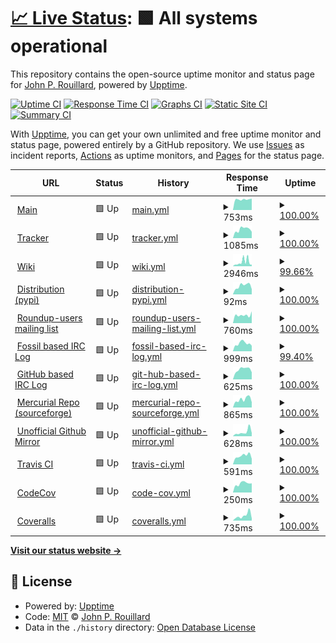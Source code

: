 # [📈 Live Status](https://rouilj.github.io/RoundupAssets): <!--live status--> **🟩 All systems operational**

This repository contains the open-source uptime monitor and status page for [John P. Rouillard](https://www.cs.umb.edu/~rouilj/), powered by [Upptime](https://github.com/upptime/upptime).

[![Uptime CI](https://github.com/koj-co/upptime/workflows/Uptime%20CI/badge.svg)](https://github.com/koj-co/upptime/actions?query=workflow%3A%22Uptime+CI%22)
[![Response Time CI](https://github.com/koj-co/upptime/workflows/Response%20Time%20CI/badge.svg)](https://github.com/koj-co/upptime/actions?query=workflow%3A%22Response+Time+CI%22)
[![Graphs CI](https://github.com/koj-co/upptime/workflows/Graphs%20CI/badge.svg)](https://github.com/koj-co/upptime/actions?query=workflow%3A%22Graphs+CI%22)
[![Static Site CI](https://github.com/koj-co/upptime/workflows/Static%20Site%20CI/badge.svg)](https://github.com/koj-co/upptime/actions?query=workflow%3A%22Static+Site+CI%22)
[![Summary CI](https://github.com/koj-co/upptime/workflows/Summary%20CI/badge.svg)](https://github.com/koj-co/upptime/actions?query=workflow%3A%22Summary+CI%22)

With [Upptime](https://upptime.js.org), you can get your own unlimited and free uptime monitor and status page, powered entirely by a GitHub repository. We use [Issues](https://github.com/rouilj/RoundupAssets/issues) as incident reports, [Actions](https://github.com/rouilj/RoundupAssets/actions) as uptime monitors, and [Pages](https://rouilj.github.io/RoundupAssets) for the status page.

<!--start: status pages-->
<!-- This summary is generated by Upptime (https://github.com/upptime/upptime) -->
<!-- Do not edit this manually, your changes will be overwritten -->
<!-- prettier-ignore -->
| URL | Status | History | Response Time | Uptime |
| --- | ------ | ------- | ------------- | ------ |
| <img alt="" src="https://icons.duckduckgo.com/ip3/www.roundup-tracker.org.ico" height="13"> [Main](https://www.roundup-tracker.org) | 🟩 Up | [main.yml](https://github.com/rouilj/RoundupAssets/commits/HEAD/history/main.yml) | <details><summary><img alt="Response time graph" src="./graphs/main/response-time-week.png" height="20"> 753ms</summary><br><a href="https://rouilj.github.io/RoundupAssets/history/main"><img alt="Response time 1138" src="https://img.shields.io/endpoint?url=https%3A%2F%2Fraw.githubusercontent.com%2Frouilj%2FRoundupAssets%2FHEAD%2Fapi%2Fmain%2Fresponse-time.json"></a><br><a href="https://rouilj.github.io/RoundupAssets/history/main"><img alt="24-hour response time 809" src="https://img.shields.io/endpoint?url=https%3A%2F%2Fraw.githubusercontent.com%2Frouilj%2FRoundupAssets%2FHEAD%2Fapi%2Fmain%2Fresponse-time-day.json"></a><br><a href="https://rouilj.github.io/RoundupAssets/history/main"><img alt="7-day response time 753" src="https://img.shields.io/endpoint?url=https%3A%2F%2Fraw.githubusercontent.com%2Frouilj%2FRoundupAssets%2FHEAD%2Fapi%2Fmain%2Fresponse-time-week.json"></a><br><a href="https://rouilj.github.io/RoundupAssets/history/main"><img alt="30-day response time 1083" src="https://img.shields.io/endpoint?url=https%3A%2F%2Fraw.githubusercontent.com%2Frouilj%2FRoundupAssets%2FHEAD%2Fapi%2Fmain%2Fresponse-time-month.json"></a><br><a href="https://rouilj.github.io/RoundupAssets/history/main"><img alt="1-year response time 1269" src="https://img.shields.io/endpoint?url=https%3A%2F%2Fraw.githubusercontent.com%2Frouilj%2FRoundupAssets%2FHEAD%2Fapi%2Fmain%2Fresponse-time-year.json"></a></details> | <details><summary><a href="https://rouilj.github.io/RoundupAssets/history/main">100.00%</a></summary><a href="https://rouilj.github.io/RoundupAssets/history/main"><img alt="All-time uptime 99.13%" src="https://img.shields.io/endpoint?url=https%3A%2F%2Fraw.githubusercontent.com%2Frouilj%2FRoundupAssets%2FHEAD%2Fapi%2Fmain%2Fuptime.json"></a><br><a href="https://rouilj.github.io/RoundupAssets/history/main"><img alt="24-hour uptime 100.00%" src="https://img.shields.io/endpoint?url=https%3A%2F%2Fraw.githubusercontent.com%2Frouilj%2FRoundupAssets%2FHEAD%2Fapi%2Fmain%2Fuptime-day.json"></a><br><a href="https://rouilj.github.io/RoundupAssets/history/main"><img alt="7-day uptime 100.00%" src="https://img.shields.io/endpoint?url=https%3A%2F%2Fraw.githubusercontent.com%2Frouilj%2FRoundupAssets%2FHEAD%2Fapi%2Fmain%2Fuptime-week.json"></a><br><a href="https://rouilj.github.io/RoundupAssets/history/main"><img alt="30-day uptime 99.70%" src="https://img.shields.io/endpoint?url=https%3A%2F%2Fraw.githubusercontent.com%2Frouilj%2FRoundupAssets%2FHEAD%2Fapi%2Fmain%2Fuptime-month.json"></a><br><a href="https://rouilj.github.io/RoundupAssets/history/main"><img alt="1-year uptime 99.83%" src="https://img.shields.io/endpoint?url=https%3A%2F%2Fraw.githubusercontent.com%2Frouilj%2FRoundupAssets%2FHEAD%2Fapi%2Fmain%2Fuptime-year.json"></a></details>
| <img alt="" src="https://icons.duckduckgo.com/ip3/issues.roundup-tracker.org.ico" height="13"> [Tracker](https://issues.roundup-tracker.org/) | 🟩 Up | [tracker.yml](https://github.com/rouilj/RoundupAssets/commits/HEAD/history/tracker.yml) | <details><summary><img alt="Response time graph" src="./graphs/tracker/response-time-week.png" height="20"> 1085ms</summary><br><a href="https://rouilj.github.io/RoundupAssets/history/tracker"><img alt="Response time 1054" src="https://img.shields.io/endpoint?url=https%3A%2F%2Fraw.githubusercontent.com%2Frouilj%2FRoundupAssets%2FHEAD%2Fapi%2Ftracker%2Fresponse-time.json"></a><br><a href="https://rouilj.github.io/RoundupAssets/history/tracker"><img alt="24-hour response time 797" src="https://img.shields.io/endpoint?url=https%3A%2F%2Fraw.githubusercontent.com%2Frouilj%2FRoundupAssets%2FHEAD%2Fapi%2Ftracker%2Fresponse-time-day.json"></a><br><a href="https://rouilj.github.io/RoundupAssets/history/tracker"><img alt="7-day response time 1085" src="https://img.shields.io/endpoint?url=https%3A%2F%2Fraw.githubusercontent.com%2Frouilj%2FRoundupAssets%2FHEAD%2Fapi%2Ftracker%2Fresponse-time-week.json"></a><br><a href="https://rouilj.github.io/RoundupAssets/history/tracker"><img alt="30-day response time 1054" src="https://img.shields.io/endpoint?url=https%3A%2F%2Fraw.githubusercontent.com%2Frouilj%2FRoundupAssets%2FHEAD%2Fapi%2Ftracker%2Fresponse-time-month.json"></a><br><a href="https://rouilj.github.io/RoundupAssets/history/tracker"><img alt="1-year response time 1050" src="https://img.shields.io/endpoint?url=https%3A%2F%2Fraw.githubusercontent.com%2Frouilj%2FRoundupAssets%2FHEAD%2Fapi%2Ftracker%2Fresponse-time-year.json"></a></details> | <details><summary><a href="https://rouilj.github.io/RoundupAssets/history/tracker">100.00%</a></summary><a href="https://rouilj.github.io/RoundupAssets/history/tracker"><img alt="All-time uptime 99.98%" src="https://img.shields.io/endpoint?url=https%3A%2F%2Fraw.githubusercontent.com%2Frouilj%2FRoundupAssets%2FHEAD%2Fapi%2Ftracker%2Fuptime.json"></a><br><a href="https://rouilj.github.io/RoundupAssets/history/tracker"><img alt="24-hour uptime 100.00%" src="https://img.shields.io/endpoint?url=https%3A%2F%2Fraw.githubusercontent.com%2Frouilj%2FRoundupAssets%2FHEAD%2Fapi%2Ftracker%2Fuptime-day.json"></a><br><a href="https://rouilj.github.io/RoundupAssets/history/tracker"><img alt="7-day uptime 100.00%" src="https://img.shields.io/endpoint?url=https%3A%2F%2Fraw.githubusercontent.com%2Frouilj%2FRoundupAssets%2FHEAD%2Fapi%2Ftracker%2Fuptime-week.json"></a><br><a href="https://rouilj.github.io/RoundupAssets/history/tracker"><img alt="30-day uptime 100.00%" src="https://img.shields.io/endpoint?url=https%3A%2F%2Fraw.githubusercontent.com%2Frouilj%2FRoundupAssets%2FHEAD%2Fapi%2Ftracker%2Fuptime-month.json"></a><br><a href="https://rouilj.github.io/RoundupAssets/history/tracker"><img alt="1-year uptime 99.95%" src="https://img.shields.io/endpoint?url=https%3A%2F%2Fraw.githubusercontent.com%2Frouilj%2FRoundupAssets%2FHEAD%2Fapi%2Ftracker%2Fuptime-year.json"></a></details>
| <img alt="" src="https://icons.duckduckgo.com/ip3/wiki.roundup-tracker.org.ico" height="13"> [Wiki](https://wiki.roundup-tracker.org) | 🟩 Up | [wiki.yml](https://github.com/rouilj/RoundupAssets/commits/HEAD/history/wiki.yml) | <details><summary><img alt="Response time graph" src="./graphs/wiki/response-time-week.png" height="20"> 2946ms</summary><br><a href="https://rouilj.github.io/RoundupAssets/history/wiki"><img alt="Response time 1402" src="https://img.shields.io/endpoint?url=https%3A%2F%2Fraw.githubusercontent.com%2Frouilj%2FRoundupAssets%2FHEAD%2Fapi%2Fwiki%2Fresponse-time.json"></a><br><a href="https://rouilj.github.io/RoundupAssets/history/wiki"><img alt="24-hour response time 3774" src="https://img.shields.io/endpoint?url=https%3A%2F%2Fraw.githubusercontent.com%2Frouilj%2FRoundupAssets%2FHEAD%2Fapi%2Fwiki%2Fresponse-time-day.json"></a><br><a href="https://rouilj.github.io/RoundupAssets/history/wiki"><img alt="7-day response time 2946" src="https://img.shields.io/endpoint?url=https%3A%2F%2Fraw.githubusercontent.com%2Frouilj%2FRoundupAssets%2FHEAD%2Fapi%2Fwiki%2Fresponse-time-week.json"></a><br><a href="https://rouilj.github.io/RoundupAssets/history/wiki"><img alt="30-day response time 1753" src="https://img.shields.io/endpoint?url=https%3A%2F%2Fraw.githubusercontent.com%2Frouilj%2FRoundupAssets%2FHEAD%2Fapi%2Fwiki%2Fresponse-time-month.json"></a><br><a href="https://rouilj.github.io/RoundupAssets/history/wiki"><img alt="1-year response time 1539" src="https://img.shields.io/endpoint?url=https%3A%2F%2Fraw.githubusercontent.com%2Frouilj%2FRoundupAssets%2FHEAD%2Fapi%2Fwiki%2Fresponse-time-year.json"></a></details> | <details><summary><a href="https://rouilj.github.io/RoundupAssets/history/wiki">99.66%</a></summary><a href="https://rouilj.github.io/RoundupAssets/history/wiki"><img alt="All-time uptime 99.70%" src="https://img.shields.io/endpoint?url=https%3A%2F%2Fraw.githubusercontent.com%2Frouilj%2FRoundupAssets%2FHEAD%2Fapi%2Fwiki%2Fuptime.json"></a><br><a href="https://rouilj.github.io/RoundupAssets/history/wiki"><img alt="24-hour uptime 98.94%" src="https://img.shields.io/endpoint?url=https%3A%2F%2Fraw.githubusercontent.com%2Frouilj%2FRoundupAssets%2FHEAD%2Fapi%2Fwiki%2Fuptime-day.json"></a><br><a href="https://rouilj.github.io/RoundupAssets/history/wiki"><img alt="7-day uptime 99.66%" src="https://img.shields.io/endpoint?url=https%3A%2F%2Fraw.githubusercontent.com%2Frouilj%2FRoundupAssets%2FHEAD%2Fapi%2Fwiki%2Fuptime-week.json"></a><br><a href="https://rouilj.github.io/RoundupAssets/history/wiki"><img alt="30-day uptime 99.26%" src="https://img.shields.io/endpoint?url=https%3A%2F%2Fraw.githubusercontent.com%2Frouilj%2FRoundupAssets%2FHEAD%2Fapi%2Fwiki%2Fuptime-month.json"></a><br><a href="https://rouilj.github.io/RoundupAssets/history/wiki"><img alt="1-year uptime 99.75%" src="https://img.shields.io/endpoint?url=https%3A%2F%2Fraw.githubusercontent.com%2Frouilj%2FRoundupAssets%2FHEAD%2Fapi%2Fwiki%2Fuptime-year.json"></a></details>
| <img alt="" src="https://icons.duckduckgo.com/ip3/pypi.org.ico" height="13"> [Distribution (pypi)](https://pypi.org/project/roundup/) | 🟩 Up | [distribution-pypi.yml](https://github.com/rouilj/RoundupAssets/commits/HEAD/history/distribution-pypi.yml) | <details><summary><img alt="Response time graph" src="./graphs/distribution-pypi/response-time-week.png" height="20"> 92ms</summary><br><a href="https://rouilj.github.io/RoundupAssets/history/distribution-pypi"><img alt="Response time 76" src="https://img.shields.io/endpoint?url=https%3A%2F%2Fraw.githubusercontent.com%2Frouilj%2FRoundupAssets%2FHEAD%2Fapi%2Fdistribution-pypi%2Fresponse-time.json"></a><br><a href="https://rouilj.github.io/RoundupAssets/history/distribution-pypi"><img alt="24-hour response time 56" src="https://img.shields.io/endpoint?url=https%3A%2F%2Fraw.githubusercontent.com%2Frouilj%2FRoundupAssets%2FHEAD%2Fapi%2Fdistribution-pypi%2Fresponse-time-day.json"></a><br><a href="https://rouilj.github.io/RoundupAssets/history/distribution-pypi"><img alt="7-day response time 92" src="https://img.shields.io/endpoint?url=https%3A%2F%2Fraw.githubusercontent.com%2Frouilj%2FRoundupAssets%2FHEAD%2Fapi%2Fdistribution-pypi%2Fresponse-time-week.json"></a><br><a href="https://rouilj.github.io/RoundupAssets/history/distribution-pypi"><img alt="30-day response time 77" src="https://img.shields.io/endpoint?url=https%3A%2F%2Fraw.githubusercontent.com%2Frouilj%2FRoundupAssets%2FHEAD%2Fapi%2Fdistribution-pypi%2Fresponse-time-month.json"></a><br><a href="https://rouilj.github.io/RoundupAssets/history/distribution-pypi"><img alt="1-year response time 87" src="https://img.shields.io/endpoint?url=https%3A%2F%2Fraw.githubusercontent.com%2Frouilj%2FRoundupAssets%2FHEAD%2Fapi%2Fdistribution-pypi%2Fresponse-time-year.json"></a></details> | <details><summary><a href="https://rouilj.github.io/RoundupAssets/history/distribution-pypi">100.00%</a></summary><a href="https://rouilj.github.io/RoundupAssets/history/distribution-pypi"><img alt="All-time uptime 100.00%" src="https://img.shields.io/endpoint?url=https%3A%2F%2Fraw.githubusercontent.com%2Frouilj%2FRoundupAssets%2FHEAD%2Fapi%2Fdistribution-pypi%2Fuptime.json"></a><br><a href="https://rouilj.github.io/RoundupAssets/history/distribution-pypi"><img alt="24-hour uptime 100.00%" src="https://img.shields.io/endpoint?url=https%3A%2F%2Fraw.githubusercontent.com%2Frouilj%2FRoundupAssets%2FHEAD%2Fapi%2Fdistribution-pypi%2Fuptime-day.json"></a><br><a href="https://rouilj.github.io/RoundupAssets/history/distribution-pypi"><img alt="7-day uptime 100.00%" src="https://img.shields.io/endpoint?url=https%3A%2F%2Fraw.githubusercontent.com%2Frouilj%2FRoundupAssets%2FHEAD%2Fapi%2Fdistribution-pypi%2Fuptime-week.json"></a><br><a href="https://rouilj.github.io/RoundupAssets/history/distribution-pypi"><img alt="30-day uptime 100.00%" src="https://img.shields.io/endpoint?url=https%3A%2F%2Fraw.githubusercontent.com%2Frouilj%2FRoundupAssets%2FHEAD%2Fapi%2Fdistribution-pypi%2Fuptime-month.json"></a><br><a href="https://rouilj.github.io/RoundupAssets/history/distribution-pypi"><img alt="1-year uptime 100.00%" src="https://img.shields.io/endpoint?url=https%3A%2F%2Fraw.githubusercontent.com%2Frouilj%2FRoundupAssets%2FHEAD%2Fapi%2Fdistribution-pypi%2Fuptime-year.json"></a></details>
| <img alt="" src="https://icons.duckduckgo.com/ip3/sourceforge.net.ico" height="13"> [Roundup-users mailing list](https://sourceforge.net/p/roundup/mailman/roundup-users/) | 🟩 Up | [roundup-users-mailing-list.yml](https://github.com/rouilj/RoundupAssets/commits/HEAD/history/roundup-users-mailing-list.yml) | <details><summary><img alt="Response time graph" src="./graphs/roundup-users-mailing-list/response-time-week.png" height="20"> 760ms</summary><br><a href="https://rouilj.github.io/RoundupAssets/history/roundup-users-mailing-list"><img alt="Response time 610" src="https://img.shields.io/endpoint?url=https%3A%2F%2Fraw.githubusercontent.com%2Frouilj%2FRoundupAssets%2FHEAD%2Fapi%2Froundup-users-mailing-list%2Fresponse-time.json"></a><br><a href="https://rouilj.github.io/RoundupAssets/history/roundup-users-mailing-list"><img alt="24-hour response time 1113" src="https://img.shields.io/endpoint?url=https%3A%2F%2Fraw.githubusercontent.com%2Frouilj%2FRoundupAssets%2FHEAD%2Fapi%2Froundup-users-mailing-list%2Fresponse-time-day.json"></a><br><a href="https://rouilj.github.io/RoundupAssets/history/roundup-users-mailing-list"><img alt="7-day response time 760" src="https://img.shields.io/endpoint?url=https%3A%2F%2Fraw.githubusercontent.com%2Frouilj%2FRoundupAssets%2FHEAD%2Fapi%2Froundup-users-mailing-list%2Fresponse-time-week.json"></a><br><a href="https://rouilj.github.io/RoundupAssets/history/roundup-users-mailing-list"><img alt="30-day response time 669" src="https://img.shields.io/endpoint?url=https%3A%2F%2Fraw.githubusercontent.com%2Frouilj%2FRoundupAssets%2FHEAD%2Fapi%2Froundup-users-mailing-list%2Fresponse-time-month.json"></a><br><a href="https://rouilj.github.io/RoundupAssets/history/roundup-users-mailing-list"><img alt="1-year response time 605" src="https://img.shields.io/endpoint?url=https%3A%2F%2Fraw.githubusercontent.com%2Frouilj%2FRoundupAssets%2FHEAD%2Fapi%2Froundup-users-mailing-list%2Fresponse-time-year.json"></a></details> | <details><summary><a href="https://rouilj.github.io/RoundupAssets/history/roundup-users-mailing-list">100.00%</a></summary><a href="https://rouilj.github.io/RoundupAssets/history/roundup-users-mailing-list"><img alt="All-time uptime 99.97%" src="https://img.shields.io/endpoint?url=https%3A%2F%2Fraw.githubusercontent.com%2Frouilj%2FRoundupAssets%2FHEAD%2Fapi%2Froundup-users-mailing-list%2Fuptime.json"></a><br><a href="https://rouilj.github.io/RoundupAssets/history/roundup-users-mailing-list"><img alt="24-hour uptime 100.00%" src="https://img.shields.io/endpoint?url=https%3A%2F%2Fraw.githubusercontent.com%2Frouilj%2FRoundupAssets%2FHEAD%2Fapi%2Froundup-users-mailing-list%2Fuptime-day.json"></a><br><a href="https://rouilj.github.io/RoundupAssets/history/roundup-users-mailing-list"><img alt="7-day uptime 100.00%" src="https://img.shields.io/endpoint?url=https%3A%2F%2Fraw.githubusercontent.com%2Frouilj%2FRoundupAssets%2FHEAD%2Fapi%2Froundup-users-mailing-list%2Fuptime-week.json"></a><br><a href="https://rouilj.github.io/RoundupAssets/history/roundup-users-mailing-list"><img alt="30-day uptime 100.00%" src="https://img.shields.io/endpoint?url=https%3A%2F%2Fraw.githubusercontent.com%2Frouilj%2FRoundupAssets%2FHEAD%2Fapi%2Froundup-users-mailing-list%2Fuptime-month.json"></a><br><a href="https://rouilj.github.io/RoundupAssets/history/roundup-users-mailing-list"><img alt="1-year uptime 99.99%" src="https://img.shields.io/endpoint?url=https%3A%2F%2Fraw.githubusercontent.com%2Frouilj%2FRoundupAssets%2FHEAD%2Fapi%2Froundup-users-mailing-list%2Fuptime-year.json"></a></details>
| <img alt="" src="https://icons.duckduckgo.com/ip3/rouilj.dynamic-dns.net.ico" height="13"> [Fossil based IRC Log](https://rouilj.dynamic-dns.net/fossil/roundup_irc_logs/doc/trunk/log/roundup/) | 🟩 Up | [fossil-based-irc-log.yml](https://github.com/rouilj/RoundupAssets/commits/HEAD/history/fossil-based-irc-log.yml) | <details><summary><img alt="Response time graph" src="./graphs/fossil-based-irc-log/response-time-week.png" height="20"> 999ms</summary><br><a href="https://rouilj.github.io/RoundupAssets/history/fossil-based-irc-log"><img alt="Response time 555" src="https://img.shields.io/endpoint?url=https%3A%2F%2Fraw.githubusercontent.com%2Frouilj%2FRoundupAssets%2FHEAD%2Fapi%2Ffossil-based-irc-log%2Fresponse-time.json"></a><br><a href="https://rouilj.github.io/RoundupAssets/history/fossil-based-irc-log"><img alt="24-hour response time 1852" src="https://img.shields.io/endpoint?url=https%3A%2F%2Fraw.githubusercontent.com%2Frouilj%2FRoundupAssets%2FHEAD%2Fapi%2Ffossil-based-irc-log%2Fresponse-time-day.json"></a><br><a href="https://rouilj.github.io/RoundupAssets/history/fossil-based-irc-log"><img alt="7-day response time 999" src="https://img.shields.io/endpoint?url=https%3A%2F%2Fraw.githubusercontent.com%2Frouilj%2FRoundupAssets%2FHEAD%2Fapi%2Ffossil-based-irc-log%2Fresponse-time-week.json"></a><br><a href="https://rouilj.github.io/RoundupAssets/history/fossil-based-irc-log"><img alt="30-day response time 594" src="https://img.shields.io/endpoint?url=https%3A%2F%2Fraw.githubusercontent.com%2Frouilj%2FRoundupAssets%2FHEAD%2Fapi%2Ffossil-based-irc-log%2Fresponse-time-month.json"></a><br><a href="https://rouilj.github.io/RoundupAssets/history/fossil-based-irc-log"><img alt="1-year response time 532" src="https://img.shields.io/endpoint?url=https%3A%2F%2Fraw.githubusercontent.com%2Frouilj%2FRoundupAssets%2FHEAD%2Fapi%2Ffossil-based-irc-log%2Fresponse-time-year.json"></a></details> | <details><summary><a href="https://rouilj.github.io/RoundupAssets/history/fossil-based-irc-log">99.40%</a></summary><a href="https://rouilj.github.io/RoundupAssets/history/fossil-based-irc-log"><img alt="All-time uptime 99.53%" src="https://img.shields.io/endpoint?url=https%3A%2F%2Fraw.githubusercontent.com%2Frouilj%2FRoundupAssets%2FHEAD%2Fapi%2Ffossil-based-irc-log%2Fuptime.json"></a><br><a href="https://rouilj.github.io/RoundupAssets/history/fossil-based-irc-log"><img alt="24-hour uptime 95.80%" src="https://img.shields.io/endpoint?url=https%3A%2F%2Fraw.githubusercontent.com%2Frouilj%2FRoundupAssets%2FHEAD%2Fapi%2Ffossil-based-irc-log%2Fuptime-day.json"></a><br><a href="https://rouilj.github.io/RoundupAssets/history/fossil-based-irc-log"><img alt="7-day uptime 99.40%" src="https://img.shields.io/endpoint?url=https%3A%2F%2Fraw.githubusercontent.com%2Frouilj%2FRoundupAssets%2FHEAD%2Fapi%2Ffossil-based-irc-log%2Fuptime-week.json"></a><br><a href="https://rouilj.github.io/RoundupAssets/history/fossil-based-irc-log"><img alt="30-day uptime 99.51%" src="https://img.shields.io/endpoint?url=https%3A%2F%2Fraw.githubusercontent.com%2Frouilj%2FRoundupAssets%2FHEAD%2Fapi%2Ffossil-based-irc-log%2Fuptime-month.json"></a><br><a href="https://rouilj.github.io/RoundupAssets/history/fossil-based-irc-log"><img alt="1-year uptime 98.26%" src="https://img.shields.io/endpoint?url=https%3A%2F%2Fraw.githubusercontent.com%2Frouilj%2FRoundupAssets%2FHEAD%2Fapi%2Ffossil-based-irc-log%2Fuptime-year.json"></a></details>
| <img alt="" src="https://icons.duckduckgo.com/ip3/github.com.ico" height="13"> [GitHub based IRC Log](https://github.com/rouilj/test) | 🟩 Up | [git-hub-based-irc-log.yml](https://github.com/rouilj/RoundupAssets/commits/HEAD/history/git-hub-based-irc-log.yml) | <details><summary><img alt="Response time graph" src="./graphs/git-hub-based-irc-log/response-time-week.png" height="20"> 625ms</summary><br><a href="https://rouilj.github.io/RoundupAssets/history/git-hub-based-irc-log"><img alt="Response time 673" src="https://img.shields.io/endpoint?url=https%3A%2F%2Fraw.githubusercontent.com%2Frouilj%2FRoundupAssets%2FHEAD%2Fapi%2Fgit-hub-based-irc-log%2Fresponse-time.json"></a><br><a href="https://rouilj.github.io/RoundupAssets/history/git-hub-based-irc-log"><img alt="24-hour response time 443" src="https://img.shields.io/endpoint?url=https%3A%2F%2Fraw.githubusercontent.com%2Frouilj%2FRoundupAssets%2FHEAD%2Fapi%2Fgit-hub-based-irc-log%2Fresponse-time-day.json"></a><br><a href="https://rouilj.github.io/RoundupAssets/history/git-hub-based-irc-log"><img alt="7-day response time 625" src="https://img.shields.io/endpoint?url=https%3A%2F%2Fraw.githubusercontent.com%2Frouilj%2FRoundupAssets%2FHEAD%2Fapi%2Fgit-hub-based-irc-log%2Fresponse-time-week.json"></a><br><a href="https://rouilj.github.io/RoundupAssets/history/git-hub-based-irc-log"><img alt="30-day response time 703" src="https://img.shields.io/endpoint?url=https%3A%2F%2Fraw.githubusercontent.com%2Frouilj%2FRoundupAssets%2FHEAD%2Fapi%2Fgit-hub-based-irc-log%2Fresponse-time-month.json"></a><br><a href="https://rouilj.github.io/RoundupAssets/history/git-hub-based-irc-log"><img alt="1-year response time 721" src="https://img.shields.io/endpoint?url=https%3A%2F%2Fraw.githubusercontent.com%2Frouilj%2FRoundupAssets%2FHEAD%2Fapi%2Fgit-hub-based-irc-log%2Fresponse-time-year.json"></a></details> | <details><summary><a href="https://rouilj.github.io/RoundupAssets/history/git-hub-based-irc-log">100.00%</a></summary><a href="https://rouilj.github.io/RoundupAssets/history/git-hub-based-irc-log"><img alt="All-time uptime 98.55%" src="https://img.shields.io/endpoint?url=https%3A%2F%2Fraw.githubusercontent.com%2Frouilj%2FRoundupAssets%2FHEAD%2Fapi%2Fgit-hub-based-irc-log%2Fuptime.json"></a><br><a href="https://rouilj.github.io/RoundupAssets/history/git-hub-based-irc-log"><img alt="24-hour uptime 100.00%" src="https://img.shields.io/endpoint?url=https%3A%2F%2Fraw.githubusercontent.com%2Frouilj%2FRoundupAssets%2FHEAD%2Fapi%2Fgit-hub-based-irc-log%2Fuptime-day.json"></a><br><a href="https://rouilj.github.io/RoundupAssets/history/git-hub-based-irc-log"><img alt="7-day uptime 100.00%" src="https://img.shields.io/endpoint?url=https%3A%2F%2Fraw.githubusercontent.com%2Frouilj%2FRoundupAssets%2FHEAD%2Fapi%2Fgit-hub-based-irc-log%2Fuptime-week.json"></a><br><a href="https://rouilj.github.io/RoundupAssets/history/git-hub-based-irc-log"><img alt="30-day uptime 99.96%" src="https://img.shields.io/endpoint?url=https%3A%2F%2Fraw.githubusercontent.com%2Frouilj%2FRoundupAssets%2FHEAD%2Fapi%2Fgit-hub-based-irc-log%2Fuptime-month.json"></a><br><a href="https://rouilj.github.io/RoundupAssets/history/git-hub-based-irc-log"><img alt="1-year uptime 99.98%" src="https://img.shields.io/endpoint?url=https%3A%2F%2Fraw.githubusercontent.com%2Frouilj%2FRoundupAssets%2FHEAD%2Fapi%2Fgit-hub-based-irc-log%2Fuptime-year.json"></a></details>
| <img alt="" src="https://icons.duckduckgo.com/ip3/sourceforge.net.ico" height="13"> [Mercurial Repo (sourceforge)](https://sourceforge.net/p/roundup/code/ci/tip/tree/CHANGES.txt) | 🟩 Up | [mercurial-repo-sourceforge.yml](https://github.com/rouilj/RoundupAssets/commits/HEAD/history/mercurial-repo-sourceforge.yml) | <details><summary><img alt="Response time graph" src="./graphs/mercurial-repo-sourceforge/response-time-week.png" height="20"> 865ms</summary><br><a href="https://rouilj.github.io/RoundupAssets/history/mercurial-repo-sourceforge"><img alt="Response time 664" src="https://img.shields.io/endpoint?url=https%3A%2F%2Fraw.githubusercontent.com%2Frouilj%2FRoundupAssets%2FHEAD%2Fapi%2Fmercurial-repo-sourceforge%2Fresponse-time.json"></a><br><a href="https://rouilj.github.io/RoundupAssets/history/mercurial-repo-sourceforge"><img alt="24-hour response time 566" src="https://img.shields.io/endpoint?url=https%3A%2F%2Fraw.githubusercontent.com%2Frouilj%2FRoundupAssets%2FHEAD%2Fapi%2Fmercurial-repo-sourceforge%2Fresponse-time-day.json"></a><br><a href="https://rouilj.github.io/RoundupAssets/history/mercurial-repo-sourceforge"><img alt="7-day response time 865" src="https://img.shields.io/endpoint?url=https%3A%2F%2Fraw.githubusercontent.com%2Frouilj%2FRoundupAssets%2FHEAD%2Fapi%2Fmercurial-repo-sourceforge%2Fresponse-time-week.json"></a><br><a href="https://rouilj.github.io/RoundupAssets/history/mercurial-repo-sourceforge"><img alt="30-day response time 700" src="https://img.shields.io/endpoint?url=https%3A%2F%2Fraw.githubusercontent.com%2Frouilj%2FRoundupAssets%2FHEAD%2Fapi%2Fmercurial-repo-sourceforge%2Fresponse-time-month.json"></a><br><a href="https://rouilj.github.io/RoundupAssets/history/mercurial-repo-sourceforge"><img alt="1-year response time 664" src="https://img.shields.io/endpoint?url=https%3A%2F%2Fraw.githubusercontent.com%2Frouilj%2FRoundupAssets%2FHEAD%2Fapi%2Fmercurial-repo-sourceforge%2Fresponse-time-year.json"></a></details> | <details><summary><a href="https://rouilj.github.io/RoundupAssets/history/mercurial-repo-sourceforge">100.00%</a></summary><a href="https://rouilj.github.io/RoundupAssets/history/mercurial-repo-sourceforge"><img alt="All-time uptime 99.96%" src="https://img.shields.io/endpoint?url=https%3A%2F%2Fraw.githubusercontent.com%2Frouilj%2FRoundupAssets%2FHEAD%2Fapi%2Fmercurial-repo-sourceforge%2Fuptime.json"></a><br><a href="https://rouilj.github.io/RoundupAssets/history/mercurial-repo-sourceforge"><img alt="24-hour uptime 100.00%" src="https://img.shields.io/endpoint?url=https%3A%2F%2Fraw.githubusercontent.com%2Frouilj%2FRoundupAssets%2FHEAD%2Fapi%2Fmercurial-repo-sourceforge%2Fuptime-day.json"></a><br><a href="https://rouilj.github.io/RoundupAssets/history/mercurial-repo-sourceforge"><img alt="7-day uptime 100.00%" src="https://img.shields.io/endpoint?url=https%3A%2F%2Fraw.githubusercontent.com%2Frouilj%2FRoundupAssets%2FHEAD%2Fapi%2Fmercurial-repo-sourceforge%2Fuptime-week.json"></a><br><a href="https://rouilj.github.io/RoundupAssets/history/mercurial-repo-sourceforge"><img alt="30-day uptime 100.00%" src="https://img.shields.io/endpoint?url=https%3A%2F%2Fraw.githubusercontent.com%2Frouilj%2FRoundupAssets%2FHEAD%2Fapi%2Fmercurial-repo-sourceforge%2Fuptime-month.json"></a><br><a href="https://rouilj.github.io/RoundupAssets/history/mercurial-repo-sourceforge"><img alt="1-year uptime 99.96%" src="https://img.shields.io/endpoint?url=https%3A%2F%2Fraw.githubusercontent.com%2Frouilj%2FRoundupAssets%2FHEAD%2Fapi%2Fmercurial-repo-sourceforge%2Fuptime-year.json"></a></details>
| <img alt="" src="https://icons.duckduckgo.com/ip3/github.com.ico" height="13"> [Unofficial Github Mirror](https://github.com/roundup-tracker/roundup) | 🟩 Up | [unofficial-github-mirror.yml](https://github.com/rouilj/RoundupAssets/commits/HEAD/history/unofficial-github-mirror.yml) | <details><summary><img alt="Response time graph" src="./graphs/unofficial-github-mirror/response-time-week.png" height="20"> 628ms</summary><br><a href="https://rouilj.github.io/RoundupAssets/history/unofficial-github-mirror"><img alt="Response time 462" src="https://img.shields.io/endpoint?url=https%3A%2F%2Fraw.githubusercontent.com%2Frouilj%2FRoundupAssets%2FHEAD%2Fapi%2Funofficial-github-mirror%2Fresponse-time.json"></a><br><a href="https://rouilj.github.io/RoundupAssets/history/unofficial-github-mirror"><img alt="24-hour response time 480" src="https://img.shields.io/endpoint?url=https%3A%2F%2Fraw.githubusercontent.com%2Frouilj%2FRoundupAssets%2FHEAD%2Fapi%2Funofficial-github-mirror%2Fresponse-time-day.json"></a><br><a href="https://rouilj.github.io/RoundupAssets/history/unofficial-github-mirror"><img alt="7-day response time 628" src="https://img.shields.io/endpoint?url=https%3A%2F%2Fraw.githubusercontent.com%2Frouilj%2FRoundupAssets%2FHEAD%2Fapi%2Funofficial-github-mirror%2Fresponse-time-week.json"></a><br><a href="https://rouilj.github.io/RoundupAssets/history/unofficial-github-mirror"><img alt="30-day response time 473" src="https://img.shields.io/endpoint?url=https%3A%2F%2Fraw.githubusercontent.com%2Frouilj%2FRoundupAssets%2FHEAD%2Fapi%2Funofficial-github-mirror%2Fresponse-time-month.json"></a><br><a href="https://rouilj.github.io/RoundupAssets/history/unofficial-github-mirror"><img alt="1-year response time 484" src="https://img.shields.io/endpoint?url=https%3A%2F%2Fraw.githubusercontent.com%2Frouilj%2FRoundupAssets%2FHEAD%2Fapi%2Funofficial-github-mirror%2Fresponse-time-year.json"></a></details> | <details><summary><a href="https://rouilj.github.io/RoundupAssets/history/unofficial-github-mirror">100.00%</a></summary><a href="https://rouilj.github.io/RoundupAssets/history/unofficial-github-mirror"><img alt="All-time uptime 98.57%" src="https://img.shields.io/endpoint?url=https%3A%2F%2Fraw.githubusercontent.com%2Frouilj%2FRoundupAssets%2FHEAD%2Fapi%2Funofficial-github-mirror%2Fuptime.json"></a><br><a href="https://rouilj.github.io/RoundupAssets/history/unofficial-github-mirror"><img alt="24-hour uptime 100.00%" src="https://img.shields.io/endpoint?url=https%3A%2F%2Fraw.githubusercontent.com%2Frouilj%2FRoundupAssets%2FHEAD%2Fapi%2Funofficial-github-mirror%2Fuptime-day.json"></a><br><a href="https://rouilj.github.io/RoundupAssets/history/unofficial-github-mirror"><img alt="7-day uptime 100.00%" src="https://img.shields.io/endpoint?url=https%3A%2F%2Fraw.githubusercontent.com%2Frouilj%2FRoundupAssets%2FHEAD%2Fapi%2Funofficial-github-mirror%2Fuptime-week.json"></a><br><a href="https://rouilj.github.io/RoundupAssets/history/unofficial-github-mirror"><img alt="30-day uptime 100.00%" src="https://img.shields.io/endpoint?url=https%3A%2F%2Fraw.githubusercontent.com%2Frouilj%2FRoundupAssets%2FHEAD%2Fapi%2Funofficial-github-mirror%2Fuptime-month.json"></a><br><a href="https://rouilj.github.io/RoundupAssets/history/unofficial-github-mirror"><img alt="1-year uptime 100.00%" src="https://img.shields.io/endpoint?url=https%3A%2F%2Fraw.githubusercontent.com%2Frouilj%2FRoundupAssets%2FHEAD%2Fapi%2Funofficial-github-mirror%2Fuptime-year.json"></a></details>
| <img alt="" src="https://icons.duckduckgo.com/ip3/travis-ci.com.ico" height="13"> [Travis CI](https://travis-ci.com/github/roundup-tracker/roundup) | 🟩 Up | [travis-ci.yml](https://github.com/rouilj/RoundupAssets/commits/HEAD/history/travis-ci.yml) | <details><summary><img alt="Response time graph" src="./graphs/travis-ci/response-time-week.png" height="20"> 591ms</summary><br><a href="https://rouilj.github.io/RoundupAssets/history/travis-ci"><img alt="Response time 505" src="https://img.shields.io/endpoint?url=https%3A%2F%2Fraw.githubusercontent.com%2Frouilj%2FRoundupAssets%2FHEAD%2Fapi%2Ftravis-ci%2Fresponse-time.json"></a><br><a href="https://rouilj.github.io/RoundupAssets/history/travis-ci"><img alt="24-hour response time 388" src="https://img.shields.io/endpoint?url=https%3A%2F%2Fraw.githubusercontent.com%2Frouilj%2FRoundupAssets%2FHEAD%2Fapi%2Ftravis-ci%2Fresponse-time-day.json"></a><br><a href="https://rouilj.github.io/RoundupAssets/history/travis-ci"><img alt="7-day response time 591" src="https://img.shields.io/endpoint?url=https%3A%2F%2Fraw.githubusercontent.com%2Frouilj%2FRoundupAssets%2FHEAD%2Fapi%2Ftravis-ci%2Fresponse-time-week.json"></a><br><a href="https://rouilj.github.io/RoundupAssets/history/travis-ci"><img alt="30-day response time 632" src="https://img.shields.io/endpoint?url=https%3A%2F%2Fraw.githubusercontent.com%2Frouilj%2FRoundupAssets%2FHEAD%2Fapi%2Ftravis-ci%2Fresponse-time-month.json"></a><br><a href="https://rouilj.github.io/RoundupAssets/history/travis-ci"><img alt="1-year response time 516" src="https://img.shields.io/endpoint?url=https%3A%2F%2Fraw.githubusercontent.com%2Frouilj%2FRoundupAssets%2FHEAD%2Fapi%2Ftravis-ci%2Fresponse-time-year.json"></a></details> | <details><summary><a href="https://rouilj.github.io/RoundupAssets/history/travis-ci">100.00%</a></summary><a href="https://rouilj.github.io/RoundupAssets/history/travis-ci"><img alt="All-time uptime 99.97%" src="https://img.shields.io/endpoint?url=https%3A%2F%2Fraw.githubusercontent.com%2Frouilj%2FRoundupAssets%2FHEAD%2Fapi%2Ftravis-ci%2Fuptime.json"></a><br><a href="https://rouilj.github.io/RoundupAssets/history/travis-ci"><img alt="24-hour uptime 100.00%" src="https://img.shields.io/endpoint?url=https%3A%2F%2Fraw.githubusercontent.com%2Frouilj%2FRoundupAssets%2FHEAD%2Fapi%2Ftravis-ci%2Fuptime-day.json"></a><br><a href="https://rouilj.github.io/RoundupAssets/history/travis-ci"><img alt="7-day uptime 100.00%" src="https://img.shields.io/endpoint?url=https%3A%2F%2Fraw.githubusercontent.com%2Frouilj%2FRoundupAssets%2FHEAD%2Fapi%2Ftravis-ci%2Fuptime-week.json"></a><br><a href="https://rouilj.github.io/RoundupAssets/history/travis-ci"><img alt="30-day uptime 100.00%" src="https://img.shields.io/endpoint?url=https%3A%2F%2Fraw.githubusercontent.com%2Frouilj%2FRoundupAssets%2FHEAD%2Fapi%2Ftravis-ci%2Fuptime-month.json"></a><br><a href="https://rouilj.github.io/RoundupAssets/history/travis-ci"><img alt="1-year uptime 99.99%" src="https://img.shields.io/endpoint?url=https%3A%2F%2Fraw.githubusercontent.com%2Frouilj%2FRoundupAssets%2FHEAD%2Fapi%2Ftravis-ci%2Fuptime-year.json"></a></details>
| <img alt="" src="https://icons.duckduckgo.com/ip3/app.codecov.io.ico" height="13"> [CodeCov](https://app.codecov.io/gh/roundup-tracker/roundup/) | 🟩 Up | [code-cov.yml](https://github.com/rouilj/RoundupAssets/commits/HEAD/history/code-cov.yml) | <details><summary><img alt="Response time graph" src="./graphs/code-cov/response-time-week.png" height="20"> 250ms</summary><br><a href="https://rouilj.github.io/RoundupAssets/history/code-cov"><img alt="Response time 217" src="https://img.shields.io/endpoint?url=https%3A%2F%2Fraw.githubusercontent.com%2Frouilj%2FRoundupAssets%2FHEAD%2Fapi%2Fcode-cov%2Fresponse-time.json"></a><br><a href="https://rouilj.github.io/RoundupAssets/history/code-cov"><img alt="24-hour response time 254" src="https://img.shields.io/endpoint?url=https%3A%2F%2Fraw.githubusercontent.com%2Frouilj%2FRoundupAssets%2FHEAD%2Fapi%2Fcode-cov%2Fresponse-time-day.json"></a><br><a href="https://rouilj.github.io/RoundupAssets/history/code-cov"><img alt="7-day response time 250" src="https://img.shields.io/endpoint?url=https%3A%2F%2Fraw.githubusercontent.com%2Frouilj%2FRoundupAssets%2FHEAD%2Fapi%2Fcode-cov%2Fresponse-time-week.json"></a><br><a href="https://rouilj.github.io/RoundupAssets/history/code-cov"><img alt="30-day response time 229" src="https://img.shields.io/endpoint?url=https%3A%2F%2Fraw.githubusercontent.com%2Frouilj%2FRoundupAssets%2FHEAD%2Fapi%2Fcode-cov%2Fresponse-time-month.json"></a><br><a href="https://rouilj.github.io/RoundupAssets/history/code-cov"><img alt="1-year response time 217" src="https://img.shields.io/endpoint?url=https%3A%2F%2Fraw.githubusercontent.com%2Frouilj%2FRoundupAssets%2FHEAD%2Fapi%2Fcode-cov%2Fresponse-time-year.json"></a></details> | <details><summary><a href="https://rouilj.github.io/RoundupAssets/history/code-cov">100.00%</a></summary><a href="https://rouilj.github.io/RoundupAssets/history/code-cov"><img alt="All-time uptime 99.98%" src="https://img.shields.io/endpoint?url=https%3A%2F%2Fraw.githubusercontent.com%2Frouilj%2FRoundupAssets%2FHEAD%2Fapi%2Fcode-cov%2Fuptime.json"></a><br><a href="https://rouilj.github.io/RoundupAssets/history/code-cov"><img alt="24-hour uptime 100.00%" src="https://img.shields.io/endpoint?url=https%3A%2F%2Fraw.githubusercontent.com%2Frouilj%2FRoundupAssets%2FHEAD%2Fapi%2Fcode-cov%2Fuptime-day.json"></a><br><a href="https://rouilj.github.io/RoundupAssets/history/code-cov"><img alt="7-day uptime 100.00%" src="https://img.shields.io/endpoint?url=https%3A%2F%2Fraw.githubusercontent.com%2Frouilj%2FRoundupAssets%2FHEAD%2Fapi%2Fcode-cov%2Fuptime-week.json"></a><br><a href="https://rouilj.github.io/RoundupAssets/history/code-cov"><img alt="30-day uptime 100.00%" src="https://img.shields.io/endpoint?url=https%3A%2F%2Fraw.githubusercontent.com%2Frouilj%2FRoundupAssets%2FHEAD%2Fapi%2Fcode-cov%2Fuptime-month.json"></a><br><a href="https://rouilj.github.io/RoundupAssets/history/code-cov"><img alt="1-year uptime 100.00%" src="https://img.shields.io/endpoint?url=https%3A%2F%2Fraw.githubusercontent.com%2Frouilj%2FRoundupAssets%2FHEAD%2Fapi%2Fcode-cov%2Fuptime-year.json"></a></details>
| <img alt="" src="https://icons.duckduckgo.com/ip3/coveralls.io.ico" height="13"> [Coveralls](https://coveralls.io/github/roundup-tracker/roundup) | 🟩 Up | [coveralls.yml](https://github.com/rouilj/RoundupAssets/commits/HEAD/history/coveralls.yml) | <details><summary><img alt="Response time graph" src="./graphs/coveralls/response-time-week.png" height="20"> 735ms</summary><br><a href="https://rouilj.github.io/RoundupAssets/history/coveralls"><img alt="Response time 721" src="https://img.shields.io/endpoint?url=https%3A%2F%2Fraw.githubusercontent.com%2Frouilj%2FRoundupAssets%2FHEAD%2Fapi%2Fcoveralls%2Fresponse-time.json"></a><br><a href="https://rouilj.github.io/RoundupAssets/history/coveralls"><img alt="24-hour response time 312" src="https://img.shields.io/endpoint?url=https%3A%2F%2Fraw.githubusercontent.com%2Frouilj%2FRoundupAssets%2FHEAD%2Fapi%2Fcoveralls%2Fresponse-time-day.json"></a><br><a href="https://rouilj.github.io/RoundupAssets/history/coveralls"><img alt="7-day response time 735" src="https://img.shields.io/endpoint?url=https%3A%2F%2Fraw.githubusercontent.com%2Frouilj%2FRoundupAssets%2FHEAD%2Fapi%2Fcoveralls%2Fresponse-time-week.json"></a><br><a href="https://rouilj.github.io/RoundupAssets/history/coveralls"><img alt="30-day response time 2021" src="https://img.shields.io/endpoint?url=https%3A%2F%2Fraw.githubusercontent.com%2Frouilj%2FRoundupAssets%2FHEAD%2Fapi%2Fcoveralls%2Fresponse-time-month.json"></a><br><a href="https://rouilj.github.io/RoundupAssets/history/coveralls"><img alt="1-year response time 819" src="https://img.shields.io/endpoint?url=https%3A%2F%2Fraw.githubusercontent.com%2Frouilj%2FRoundupAssets%2FHEAD%2Fapi%2Fcoveralls%2Fresponse-time-year.json"></a></details> | <details><summary><a href="https://rouilj.github.io/RoundupAssets/history/coveralls">100.00%</a></summary><a href="https://rouilj.github.io/RoundupAssets/history/coveralls"><img alt="All-time uptime 99.65%" src="https://img.shields.io/endpoint?url=https%3A%2F%2Fraw.githubusercontent.com%2Frouilj%2FRoundupAssets%2FHEAD%2Fapi%2Fcoveralls%2Fuptime.json"></a><br><a href="https://rouilj.github.io/RoundupAssets/history/coveralls"><img alt="24-hour uptime 100.00%" src="https://img.shields.io/endpoint?url=https%3A%2F%2Fraw.githubusercontent.com%2Frouilj%2FRoundupAssets%2FHEAD%2Fapi%2Fcoveralls%2Fuptime-day.json"></a><br><a href="https://rouilj.github.io/RoundupAssets/history/coveralls"><img alt="7-day uptime 100.00%" src="https://img.shields.io/endpoint?url=https%3A%2F%2Fraw.githubusercontent.com%2Frouilj%2FRoundupAssets%2FHEAD%2Fapi%2Fcoveralls%2Fuptime-week.json"></a><br><a href="https://rouilj.github.io/RoundupAssets/history/coveralls"><img alt="30-day uptime 97.33%" src="https://img.shields.io/endpoint?url=https%3A%2F%2Fraw.githubusercontent.com%2Frouilj%2FRoundupAssets%2FHEAD%2Fapi%2Fcoveralls%2Fuptime-month.json"></a><br><a href="https://rouilj.github.io/RoundupAssets/history/coveralls"><img alt="1-year uptime 99.07%" src="https://img.shields.io/endpoint?url=https%3A%2F%2Fraw.githubusercontent.com%2Frouilj%2FRoundupAssets%2FHEAD%2Fapi%2Fcoveralls%2Fuptime-year.json"></a></details>

<!--end: status pages-->

[**Visit our status website →**](https://rouilj.github.io/RoundupAssets)

## 📄 License

- Powered by: [Upptime](https://github.com/upptime/upptime)
- Code: [MIT](./LICENSE) © [John P. Rouillard](https://www.cs.umb.edu/~rouilj/)
- Data in the `./history` directory: [Open Database License](https://opendatacommons.org/licenses/odbl/1-0/)
